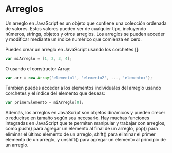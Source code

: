 # Arreglos
Un arreglo en JavaScript es un objeto que contiene una colección ordenada de valores. Estos valores pueden ser de cualquier tipo, incluyendo números, strings, objetos y otros arreglos. Los arreglos se pueden acceder y modificar mediante un índice numérico que comienza en cero.

Puedes crear un arreglo en JavaScript usando los corchetes []:

```javascript
var miArreglo = [1, 2, 3, 4];
```

O usando el constructor Array:
```javascript
var arr = new Array('elemento1', 'elemento2', ..., 'elementox');
```
También puedes acceder a los elementos individuales del arreglo usando corchetes y el índice del elemento que deseas:

```javascript
var primerElemento = miArreglo[0];
```
Además, los arreglos en JavaScript son objetos dinámicos y pueden crecer o reducirse en tamaño según sea necesario. Hay muchas funciones integradas en JavaScript que te permiten manipular y trabajar con arreglos, como push() para agregar un elemento al final de un arreglo, pop() para eliminar el último elemento de un arreglo, shift() para eliminar el primer elemento de un arreglo, y unshift() para agregar un elemento al principio de un arreglo.

